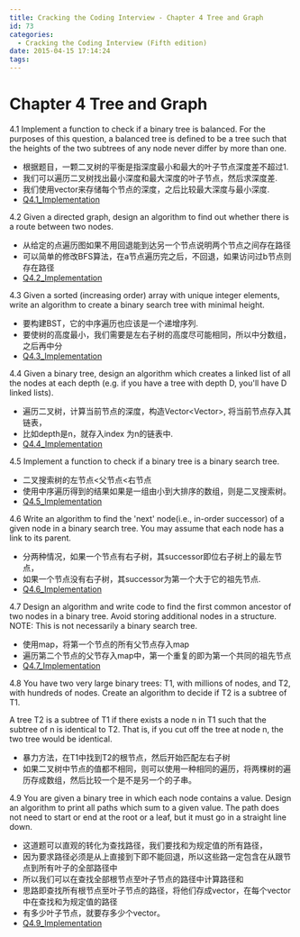 ```yaml
---
title: Cracking the Coding Interview - Chapter 4 Tree and Graph
id: 73
categories:
  - Cracking the Coding Interview (Fifth edition)
date: 2015-04-15 17:14:24
tags:
---
```


# Chapter 4 Tree and Graph

4.1 Implement a function to check if a binary tree is balanced. For the purposes of this question, a balanced tree is defined to be a tree such that the heights of the two subtrees of any node never differ by more than one.

*   根据题目，一颗二叉树的平衡是指深度最小和最大的叶子节点深度差不超过1.
*   我们可以遍历二叉树找出最小深度和最大深度的叶子节点，然后求深度差.
*   我们使用vector来存储每个节点的深度，之后比较最大深度与最小深度.
*   [Q4.1_Implementation](https://github.com/godlzr/CrackingCodingInterview/blob/master/src/com/DataStructures/TreeGraph/BinaryTreeHelper.java)

4.2 Given a directed graph, design an algorithm to find out whether there is a route between two nodes.

*   从给定的点遍历图如果不用回退能到达另一个节点说明两个节点之间存在路径
*   可以简单的修改BFS算法，在a节点遍历完之后，不回退，如果访问过b节点则存在路径
*   [Q4.2_Implementation](https://github.com/godlzr/CrackingCodingInterview/blob/master/src/com/DataStructures/TreeGraph/GraphHelper.java)

4.3 Given a sorted (increasing order) array with unique integer elements, write an algorithm to create a binary search tree with minimal height.

*   要构建BST，它的中序遍历也应该是一个递增序列.
*   要使树的高度最小，我们需要是左右子树的高度尽可能相同，所以中分数组，之后再中分
*   [Q4.3_Implementation](https://github.com/godlzr/CrackingCodingInterview/blob/master/src/com/DataStructures/TreeGraph/BinaryTreeHelper.java)

4.4 Given a binary tree, design an algorithm which creates a linked list of all the nodes at each depth (e.g. if you have a tree with depth D, you'll have D linked lists).

*   遍历二叉树，计算当前节点的深度，构造Vector<Vector<TreeNode>>, 将当前节点存入其链表，
*   比如depth是n，就存入index 为n的链表中.
*   [Q4.4_Implementation](https://github.com/godlzr/CrackingCodingInterview/blob/master/src/com/DataStructures/TreeGraph/BinaryTreeHelper.java)

4.5 Implement a function to check if a binary tree is a binary search tree.

*   二叉搜索树的左节点<父节点<右节点
*   使用中序遍历得到的结果如果是一组由小到大排序的数组，则是二叉搜索树。
*   [Q4.5_Implementation](https://github.com/godlzr/CrackingCodingInterview/blob/master/src/com/DataStructures/TreeGraph/BinaryTreeHelper.java)

4.6 Write an algorithm to find the 'next' node(i.e., in-order successor) of a given node in a binary search tree. You may assume that each node has a link to its parent.

*   分两种情况，如果一个节点有右子树，其successor即位右子树上的最左节点，
*   如果一个节点没有右子树，其successor为第一个大于它的祖先节点.
*   [Q4.6_Implementation](https://github.com/godlzr/CrackingCodingInterview/blob/master/src/com/DataStructures/TreeGraph/BinaryTreeHelper.java)

4.7 Design an algorithm and write code to find the first common ancestor of two nodes in a binary tree. Avoid storing additional nodes in a structure. NOTE: This is not necessarily a binary search tree.

*   使用map，将第一个节点的所有父节点存入map
*   遍历第二个节点的父节存入map中，第一个重复的即为第一个共同的祖先节点
*   [Q4.7_Implementation](https://github.com/godlzr/CrackingCodingInterview/blob/master/src/com/DataStructures/TreeGraph/BinaryTreeHelper.java)

4.8 You have two very large binary trees: T1, with millions of nodes, and T2, with hundreds of nodes. Create an algorithm to decide if T2 is a subtree of T1.

A tree T2 is a subtree of T1 if there exists a node n in T1 such that the subtree of n is identical to T2\. That is, if you cut off the tree at node n, the two tree would be identical.

*   暴力方法，在T1中找到T2的根节点，然后开始匹配左右子树
*   如果二叉树中节点的值都不相同，则可以使用一种相同的遍历，将两棵树的遍历存成数组，然后比较一个是不是另一个的子串。

4.9 You are given a binary tree in which each node contains a value. Design an algorithm to print all paths which sum to a given value. The path does not need to start or end at the root or a leaf, but it must go in a straight line down.

*   这道题可以直观的转化为查找路径，我们要找和为规定值的所有路径，
*   因为要求路径必须是从上直接到下即不能回退，所以这些路一定包含在从跟节点到所有叶子的全部路径中
*   所以我们可以在查找全部根节点至叶子节点的路径中计算路径和
*   思路即查找所有根节点至叶子节点的路径，将他们存成vector，在每个vector中在查找和为规定值的路径
*   有多少叶子节点，就要存多少个vector。
*   [Q4.9_Implementation](https://github.com/godlzr/CrackingCodingInterview/blob/master/src/com/DataStructures/TreeGraph/BinaryTreeHelper.java)
